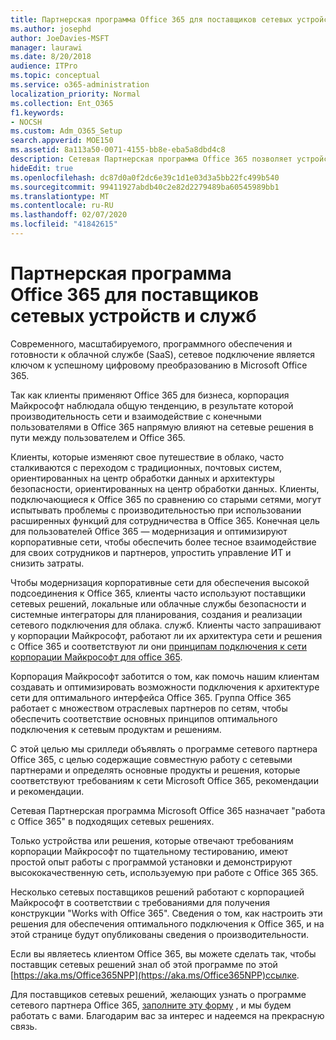 ```yaml
---
title: Партнерская программа Office 365 для поставщиков сетевых устройств и служб
ms.author: josephd
author: JoeDavies-MSFT
manager: laurawi
ms.date: 8/20/2018
audience: ITPro
ms.topic: conceptual
ms.service: o365-administration
localization_priority: Normal
ms.collection: Ent_O365
f1.keywords:
- NOCSH
ms.custom: Adm_O365_Setup
search.appverid: MOE150
ms.assetid: 8a113a50-0071-4155-bb8e-eba5a8dbd4c8
description: Сетевая Партнерская программа Office 365 позволяет устройству быть сертифицированным для работы с Office 365.
hideEdit: true
ms.openlocfilehash: dc87d0a0f2dc6e39c1d1e03d3a5bb22fc499b540
ms.sourcegitcommit: 99411927abdb40c2e82d2279489ba60545989bb1
ms.translationtype: MT
ms.contentlocale: ru-RU
ms.lasthandoff: 02/07/2020
ms.locfileid: "41842615"
---
```

# <a name="office-365-networking-partner-program"></a>Партнерская программа Office 365 для поставщиков сетевых устройств и служб

Современного, масштабируемого, программного обеспечения и готовности к облачной службе (SaaS), сетевое подключение является ключом к успешному цифровому преобразованию в Microsoft Office 365.  

Так как клиенты применяют Office 365 для бизнеса, корпорация Майкрософт наблюдала общую тенденцию, в результате которой производительность сети и взаимодействие с конечными пользователями в Office 365 напрямую влияют на сетевые решения в пути между пользователем и Office 365.  

Клиенты, которые изменяют свое путешествие в облако, часто сталкиваются с переходом с традиционных, почтовых систем, ориентированных на центр обработки данных и архитектуры безопасности, ориентированных на центр обработки данных. Клиенты, подключающиеся к Office 365 по сравнению со старыми сетями, могут испытывать проблемы с производительностью при использовании расширенных функций для сотрудничества в Office 365. Конечная цель для пользователей Office 365 — модернизация и оптимизируют корпоративные сети, чтобы обеспечить более тесное взаимодействие для своих сотрудников и партнеров, упростить управление ИТ и снизить затраты. 

Чтобы модернизация корпоративные сети для обеспечения высокой подсоединения к Office 365, клиенты часто используют поставщики сетевых решений, локальные или облачные службы безопасности и системные интеграторы для планирования, создания и реализации сетевого подключения для облака. служб. Клиенты часто запрашивают у корпорации Майкрософт, работают ли их архитектура сети и решения с Office 365 и соответствуют ли они [принципам подключения к сети корпорации Майкрософт для office 365](https://aka.ms/PNC).  

Корпорация Майкрософт заботится о том, как помочь нашим клиентам создавать и оптимизировать возможности подключения к архитектуре сети для оптимального интерфейса Office 365. Группа Office 365 работает с множеством отраслевых партнеров по сетям, чтобы обеспечить соответствие основных принципов оптимального подключения к сетевым продуктам и решениям. 

С этой целью мы срилледи объявлять о программе сетевого партнера Office 365, с целью содержащие совместную работу с сетевыми партнерами и определять основные продукты и решения, которые соответствуют требованиям к сети Microsoft Office 365, рекомендации и рекомендации. 

Сетевая Партнерская программа Microsoft Office 365 назначает "работа с Office 365" в подходящих сетевых решениях.  

Только устройства или решения, которые отвечают требованиям корпорации Майкрософт по тщательному тестированию, имеют простой опыт работы с программой установки и демонстрируют высококачественную сеть, используемую при работе с Office 365 365.  

Несколько сетевых поставщиков решений работают с корпорацией Майкрософт в соответствии с требованиями для получения конструкции "Works with Office 365". Сведения о том, как настроить эти решения для обеспечения оптимального подключения к Office 365, и на этой странице будут опубликованы сведения о производительности.  

Если вы являетесь клиентом Office 365, вы можете сделать так, чтобы поставщик сетевых решений знал об этой программе по этой [https://aka.ms/Office365NPP](https://aka.ms/Office365NPP)ссылке.

Для поставщиков сетевых решений, желающих узнать о программе сетевого партнера Office 365, [заполните эту форму](https://forms.office.com/Pages/ResponsePage.aspx?id=v4j5cvGGr0GRqy180BHbRyOZxByRF1dLgv7k6ye5z8pUMTNCVTYyVk9GNEYzWjFOVkI1SzdJNUkyWi4u) , и мы будем работать с вами. Благодарим вас за интерес и надеемся на прекрасную связь. 

